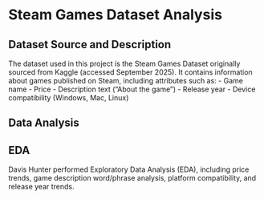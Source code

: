 # Steam Games Dataset Analysis

## Dataset Source and Description
The dataset used in this project is the Steam Games Dataset originally sourced from Kaggle (accessed September 2025).
It contains information about games published on Steam, including attributes such as:
	-	Game name
	-	Price
	-	Description text (“About the game”)
	-	Release year
	-	Device compatibility (Windows, Mac, Linux)

## Data Analysis

## EDA 

Davis Hunter performed Exploratory Data Analysis (EDA), including price trends, game description word/phrase analysis, platform compatibility, and release year trends.



